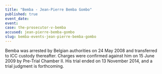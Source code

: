 ```yaml
---
title: "Bemba - Jean-Pierre Bemba Gombo"
published: true
event_date:
event:
case: the-prosecutor-v-bemba
accused: jean-pierre-bemba-gombo
slug: bemba-events-jean-pierre-bemba-gombo
---
```


Bemba was arrested by Belgian authorities on 24 May 2008 and transferred to ICC custody thereafter. Charges were confirmed against him on 15 June 2009 by Pre-Trial Chamber II. His trial ended on 13 November 2014, and a trial judgment is forthcoming.

